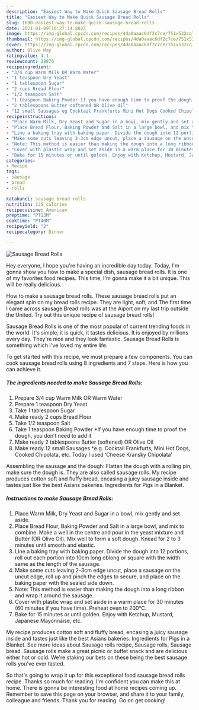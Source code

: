 ```yaml
---
description: "Easiest Way to Make Quick Sausage Bread Rolls"
title: "Easiest Way to Make Quick Sausage Bread Rolls"
slug: 1690-easiest-way-to-make-quick-sausage-bread-rolls
date: 2021-01-09T16:27:14.802Z
image: https://img-global.cpcdn.com/recipes/4da0aaac6df2c7ce/751x532cq70/sausage-bread-rolls-recipe-main-photo.jpg
thumbnail: https://img-global.cpcdn.com/recipes/4da0aaac6df2c7ce/751x532cq70/sausage-bread-rolls-recipe-main-photo.jpg
cover: https://img-global.cpcdn.com/recipes/4da0aaac6df2c7ce/751x532cq70/sausage-bread-rolls-recipe-main-photo.jpg
author: Olive May
ratingvalue: 4.1
reviewcount: 28876
recipeingredient:
- "3/4 cup Warm Milk OR Warm Water"
- "1 teaspoon Dry Yeast"
- "1 tablespoon Sugar"
- "2 cups Bread Flour"
- "1/2 teaspoon Salt"
- "1 teaspoon Baking Powder If you have enough time to proof the dough you dont need to add it"
- "2 tablespoons Butter softened OR Olive Oil"
- "12 small Sausages eg Cocktail Frankfurts Mini Hot Dogs Cooked Chipolata etc Today I used Cheese Kransky Chipolata"
recipeinstructions:
- "Place Warm Milk, Dry Yeast and Sugar in a bowl, mix gently and set aside."
- "Place Bread Flour, Baking Powder and Salt in a large bowl, and mix to combine. Make a well in the centre and pour in the yeast mixture and Butter (OR Olive Oil). Mix well to form a soft dough. Knead for 2 to 3 minutes until smooth and elastic."
- "Line a baking tray with baking paper. Divide the dough into 12 portions, roll out each portion into 10cm long oblong or square with the width same as the length of the sausage."
- "Make some cuts leaving 2-3cm edge uncut, place a sausage on the uncut edge, roll up and pinch the edges to secure, and place on the baking paper with the sealed side down."
- "Note: This method is easier than making the dough into a long ribbon and wrap it around the sausage."
- "Cover with plastic wrap and set aside in a warm place for 30 minutes (60 minutes if you have time). Preheat oven to 200℃."
- "Bake for 15 minutes or until golden. Enjoy with Ketchup, Mustard, Japanese Mayonnaise, etc."
categories:
- Recipe
tags:
- sausage
- bread
- rolls

katakunci: sausage bread rolls 
nutrition: 225 calories
recipecuisine: American
preptime: "PT13M"
cooktime: "PT40M"
recipeyield: "2"
recipecategory: Dinner

---
```



![Sausage Bread Rolls](https://img-global.cpcdn.com/recipes/4da0aaac6df2c7ce/751x532cq70/sausage-bread-rolls-recipe-main-photo.jpg)

Hey everyone, I hope you're having an incredible day today. Today, I'm gonna show you how to make a special dish, sausage bread rolls. It is one of my favorites food recipes. This time, I'm gonna make it a bit unique. This will be really delicious.

How to make a sausage bread rolls. These sausage bread rolls put an elegant spin on my bread rolls recipe. They are light, soft, and The first time I came across sausage Bread rolls was at the Aiport on my last trip outside the United. Try out this unique recipe of sausage bread rolls!

Sausage Bread Rolls is one of the most popular of current trending foods in the world. It's simple, it is quick, it tastes delicious. It is enjoyed by millions every day. They're nice and they look fantastic. Sausage Bread Rolls is something which I've loved my entire life.


To get started with this recipe, we must prepare a few components. You can cook sausage bread rolls using 8 ingredients and 7 steps. Here is how you can achieve it.

<!--inarticleads1-->

##### The ingredients needed to make Sausage Bread Rolls:

1. Prepare 3/4 cup Warm Milk OR Warm Water
1. Prepare 1 teaspoon Dry Yeast
1. Take 1 tablespoon Sugar
1. Make ready 2 cups Bread Flour
1. Take 1/2 teaspoon Salt
1. Take 1 teaspoon Baking Powder *If you have enough time to proof the dough, you don’t need to add it
1. Make ready 2 tablespoons Butter (softened) OR Olive Oil
1. Make ready 12 small Sausages *e.g. Cocktail Frankfurts, Mini Hot Dogs, Cooked Chipolata, etc. Today I used ‘Cheese Kransky Chipolata’


Assembling the sausage and the dough: Flatten the dough with a rolling pin, make sure the dough is. They are also called sausage rolls. My recipe produces cotton soft and fluffy bread, encasing a juicy sausage inside and tastes just like the best Asians bakeries. Ingredients for Pigs in a Blanket. 

<!--inarticleads2-->

##### Instructions to make Sausage Bread Rolls:

1. Place Warm Milk, Dry Yeast and Sugar in a bowl, mix gently and set aside.
1. Place Bread Flour, Baking Powder and Salt in a large bowl, and mix to combine. Make a well in the centre and pour in the yeast mixture and Butter (OR Olive Oil). Mix well to form a soft dough. Knead for 2 to 3 minutes until smooth and elastic.
1. Line a baking tray with baking paper. Divide the dough into 12 portions, roll out each portion into 10cm long oblong or square with the width same as the length of the sausage.
1. Make some cuts leaving 2-3cm edge uncut, place a sausage on the uncut edge, roll up and pinch the edges to secure, and place on the baking paper with the sealed side down.
1. Note: This method is easier than making the dough into a long ribbon and wrap it around the sausage.
1. Cover with plastic wrap and set aside in a warm place for 30 minutes (60 minutes if you have time). Preheat oven to 200℃.
1. Bake for 15 minutes or until golden. Enjoy with Ketchup, Mustard, Japanese Mayonnaise, etc.


My recipe produces cotton soft and fluffy bread, encasing a juicy sausage inside and tastes just like the best Asians bakeries. Ingredients for Pigs in a Blanket. See more ideas about Sausage rolls recipe, Sausage rolls, Sausage bread. Sausage rolls make a great picnic or buffet snack and are delicious either hot or cold. We&#39;re staking our bets on these being the best sausage rolls you&#39;ve ever tasted. 

So that's going to wrap it up for this exceptional food sausage bread rolls recipe. Thanks so much for reading. I'm confident you can make this at home. There is gonna be interesting food at home recipes coming up. Remember to save this page on your browser, and share it to your family, colleague and friends. Thank you for reading. Go on get cooking!
